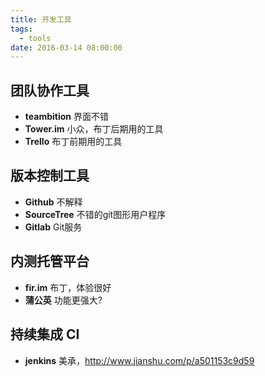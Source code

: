```yaml
---
title: 开发工具
tags: 
  - tools
date: 2016-03-14 08:00:00
---
```


## 团队协作工具
- __teambition__ 	界面不错
- __Tower.im__		小众，布丁后期用的工具
- __Trello__		布丁前期用的工具

## 版本控制工具
- __Github__		不解释
- __SourceTree__	不错的git图形用户程序
- __Gitlab__		Git服务

## 内测托管平台
- __fir.im__		布丁，体验很好
- __蒲公英__			功能更强大?

## 持续集成 CI
- __jenkins__		美承，http://www.jianshu.com/p/a501153c9d59